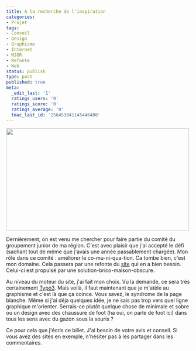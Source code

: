 ```yaml
---
title: A la recherche de l'inspiration
categories:
- Projet
tags:
- Conseil
- Design
- Graphisme
- Internet
- MJOR
- Refonte
- Web
status: publish
type: post
published: true
meta:
  _edit_last: '1'
  ratings_users: '0'
  ratings_score: '0'
  ratings_average: '0'
  tmac_last_id: '256453841145446400'
---
```

<img class="alignnone size-full wp-image-2303" title="Wireframe" src="https://dlgjp9x71cipk.cloudfront.net/2010/07/L1180912.jpg" alt="" width="500" height="281" />

Dernièrement, on est venu me chercher pour faire partie du comité du groupement junior de ma région. C'est avec plaisir que j'ai accepté le défi (sachant tout de même que j'avais une année passablement chargée). Mon rôle dans ce comité : améliorer le co-mu-ni-qua-tion. Ca tombe bien, c'est mon domaine. Cela passera par une refonte du <a title="Site internet du MJOR" href="http://www.mjor.ch">site</a> qui en a bien besoin. Celui-ci est propulsé par une solution-brico-maison-obscure.

<!--more-->

Au niveau du moteur du site, j'ai fait mon choix. Vu la demande, ce sera très certainement <a title="Site du CMS Typo3" href="http://www.typo3.org">Typo3</a>.
Mais voilà, il faut maintenant que je m'atèle au graphisme et c'est là que ça coince. Vous savez, le syndrome de la page blanche. Même si j'ai déjà quelques idée, je ne sais pas trop vers quel ligne graphique m'orienter. Serrais-ce plutôt quelque chose de minimale et sobre ou un design avec des chaussure de foot (ha oui, on parle de foot ici) dans tous les sens avec du gazon sous la souris ?

Ce pour cela que j'écris ce billet. J'ai besoin de votre avis et conseil. Si vous avez des sites en exemple, n'hésiter pas à les partager dans les commentaires.
